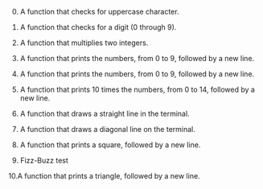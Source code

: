 0. A function that checks for uppercase character.

1. A function that checks for a digit (0 through 9).

2. A function that multiplies two integers.

3. A function that prints the numbers, from 0 to 9, followed by a new line.

4. A function that prints the numbers, from 0 to 9, followed by a new line.

5. A function that prints 10 times the numbers, from 0 to 14, followed by a new line.

6. A function that draws a straight line in the terminal.

7. A function that draws a diagonal line on the terminal.

8. A function that prints a square, followed by a new line.

9. Fizz-Buzz test

10.A function that prints a triangle, followed by a new line.
